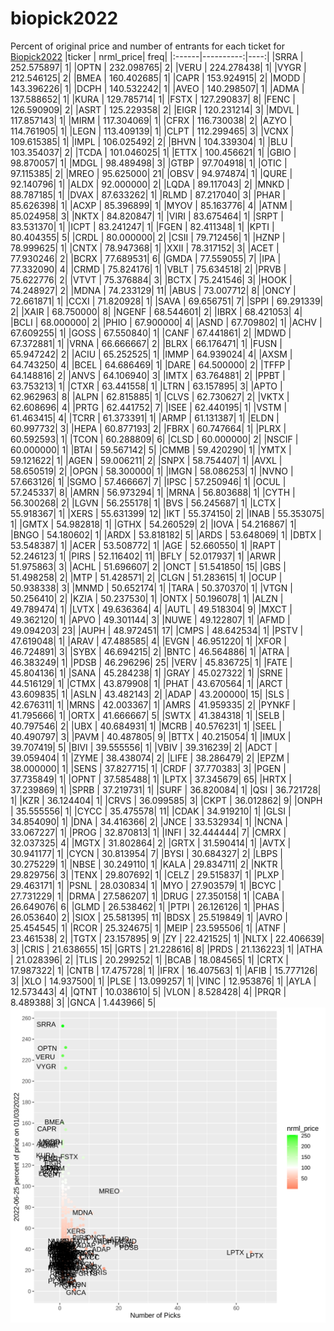 # biopick2022
Percent of original price and number of entrants for each ticket for [Biopick2022](https://twitter.com/hashtag/Biopick2022)
|ticker | nrml_price| freq|
|:------|----------:|----:|
|SRRA   | 252.575897|    1|
|OPTN   | 232.098765|    2|
|VERU   | 224.278438|    1|
|VYGR   | 212.546125|    2|
|BMEA   | 160.402685|    1|
|CAPR   | 153.924915|    2|
|MODD   | 143.396226|    1|
|DCPH   | 140.532242|    1|
|AVEO   | 140.298507|    1|
|ADMA   | 137.588652|    1|
|KURA   | 129.785714|    1|
|FSTX   | 127.290837|    8|
|FENC   | 126.590909|    2|
|ASRT   | 125.229358|    2|
|EIGR   | 120.231214|    3|
|MDVL   | 117.857143|    1|
|MIRM   | 117.304069|    1|
|CFRX   | 116.730038|    2|
|AZYO   | 114.761905|    1|
|LEGN   | 113.409139|    1|
|CLPT   | 112.299465|    3|
|VCNX   | 109.615385|    1|
|IMPL   | 106.025492|    2|
|BHVN   | 104.339304|    1|
|BLU    | 103.354037|    2|
|TCDA   | 101.046025|    1|
|ETTX   | 100.456621|    1|
|GBIO   |  98.870057|    1|
|MDGL   |  98.489498|    3|
|GTBP   |  97.704918|    1|
|OTIC   |  97.115385|    2|
|MREO   |  95.625000|   21|
|OBSV   |  94.974874|    1|
|QURE   |  92.140796|    1|
|ALDX   |  92.000000|    2|
|LQDA   |  89.117043|    2|
|MNKD   |  88.787185|    1|
|DVAX   |  87.633262|    1|
|RLMD   |  87.217040|    3|
|PHAR   |  85.626398|    1|
|ACXP   |  85.396899|    1|
|MYOV   |  85.163776|    4|
|ATNM   |  85.024958|    3|
|NKTX   |  84.820847|    1|
|VIRI   |  83.675464|    1|
|SRPT   |  83.531370|    1|
|ICPT   |  83.241247|    1|
|FGEN   |  82.411348|    1|
|KPTI   |  80.404355|    5|
|CRDL   |  80.000000|    2|
|CSII   |  79.712456|    1|
|HZNP   |  78.999625|    1|
|CNTX   |  78.947368|    1|
|XXII   |  78.317152|    3|
|ACET   |  77.930246|    2|
|BCRX   |  77.689531|    6|
|GMDA   |  77.559055|    7|
|IPA    |  77.332090|    4|
|CRMD   |  75.824176|    1|
|VBLT   |  75.634518|    2|
|PRVB   |  75.622776|    2|
|VTVT   |  75.376884|    3|
|BCTX   |  75.241546|    3|
|HOOK   |  74.248927|    2|
|MDNA   |  74.233129|   11|
|ABUS   |  73.007712|    8|
|ONCY   |  72.661871|    1|
|CCXI   |  71.820928|    1|
|SAVA   |  69.656751|    7|
|SPPI   |  69.291339|    2|
|XAIR   |  68.750000|    8|
|NGENF  |  68.544601|    2|
|IBRX   |  68.421053|    4|
|BCLI   |  68.000000|    2|
|PHIO   |  67.900000|    4|
|ASND   |  67.709802|    1|
|ACHV   |  67.609255|    1|
|GOSS   |  67.550840|    1|
|CANF   |  67.441861|    2|
|MDWD   |  67.372881|    1|
|VRNA   |  66.666667|    2|
|BLRX   |  66.176471|    1|
|FUSN   |  65.947242|    2|
|ACIU   |  65.252525|    1|
|IMMP   |  64.939024|    4|
|AXSM   |  64.743250|    4|
|BCEL   |  64.686469|    1|
|DARE   |  64.500000|    2|
|TFFP   |  64.148816|    2|
|ANVS   |  64.106940|    3|
|IMTX   |  63.764881|    2|
|PPBT   |  63.753213|    1|
|CTXR   |  63.441558|    1|
|LTRN   |  63.157895|    3|
|APTO   |  62.962963|    8|
|ALPN   |  62.815885|    1|
|CLVS   |  62.730627|    2|
|VKTX   |  62.608696|    4|
|PRTG   |  62.441752|    7|
|ISEE   |  62.440195|    1|
|VSTM   |  61.463415|    4|
|TCRR   |  61.373391|    1|
|ARMP   |  61.131387|    1|
|ELDN   |  60.997732|    3|
|HEPA   |  60.877193|    2|
|FBRX   |  60.747664|    1|
|PLRX   |  60.592593|    1|
|TCON   |  60.288809|    6|
|CLSD   |  60.000000|    2|
|NSCIF  |  60.000000|    1|
|BTAI   |  59.567142|    5|
|CMMB   |  59.420290|    1|
|YMTX   |  59.121622|    1|
|AGEN   |  59.006211|    2|
|SNPX   |  58.754407|    1|
|AVXL   |  58.650519|    2|
|OPGN   |  58.300000|    1|
|IMGN   |  58.086253|    1|
|NVNO   |  57.663126|    1|
|SGMO   |  57.466667|    7|
|IPSC   |  57.250946|    1|
|OCUL   |  57.245337|    8|
|AMRN   |  56.973294|    1|
|MRNA   |  56.803688|    1|
|CYTH   |  56.300268|    2|
|LGVN   |  56.255178|    1|
|BVS    |  56.245687|    1|
|LCTX   |  55.918367|    1|
|XERS   |  55.631399|   12|
|IKT    |  55.374150|    2|
|INAB   |  55.353075|    1|
|GMTX   |  54.982818|    1|
|GTHX   |  54.260529|    2|
|IOVA   |  54.216867|    1|
|BNGO   |  54.180602|    1|
|ARDX   |  53.818182|    5|
|ARDS   |  53.648069|    1|
|DBTX   |  53.548387|    1|
|ACER   |  53.508772|    1|
|AGE    |  52.660550|    1|
|RAPT   |  52.246123|    1|
|PIRS   |  52.116402|   11|
|BFLY   |  52.017937|    1|
|ARWR   |  51.975863|    3|
|ACHL   |  51.696607|    2|
|ONCT   |  51.541850|   15|
|GBS    |  51.498258|    2|
|MTP    |  51.428571|    2|
|CLGN   |  51.283615|    1|
|OCUP   |  50.938338|    3|
|MNMD   |  50.652174|    1|
|TARA   |  50.370370|    1|
|VTGN   |  50.256410|    2|
|KZIA   |  50.237530|    1|
|ONTX   |  50.196078|    1|
|ALZN   |  49.789474|    1|
|LVTX   |  49.636364|    4|
|AUTL   |  49.518304|    9|
|MXCT   |  49.362120|    1|
|APVO   |  49.301144|    3|
|NUWE   |  49.122807|    1|
|AFMD   |  49.094203|   23|
|AUPH   |  48.972451|   17|
|CMPS   |  48.642534|    1|
|PSTV   |  47.619048|    1|
|ARAV   |  47.488585|    4|
|EVGN   |  46.951220|    1|
|XFOR   |  46.724891|    3|
|SYBX   |  46.694215|    2|
|BNTC   |  46.564886|    1|
|ATRA   |  46.383249|    1|
|PDSB   |  46.296296|   25|
|VERV   |  45.836725|    1|
|FATE   |  45.804136|    1|
|SANA   |  45.284238|    1|
|GRAY   |  45.027322|    1|
|SRNE   |  44.516129|    1|
|CTMX   |  43.879908|    1|
|PHAT   |  43.670564|    1|
|ARCT   |  43.609835|    1|
|ASLN   |  43.482143|    2|
|ADAP   |  43.200000|   15|
|SLS    |  42.676311|    1|
|MRNS   |  42.003367|    1|
|AMRS   |  41.959335|    2|
|PYNKF  |  41.795666|    1|
|ORTX   |  41.666667|    5|
|SWTX   |  41.384318|    1|
|SELB   |  40.797546|    2|
|UBX    |  40.684931|    1|
|MCRB   |  40.576231|    1|
|SEEL   |  40.490797|    3|
|PAVM   |  40.487805|    9|
|BTTX   |  40.215054|    1|
|IMUX   |  39.707419|    5|
|BIVI   |  39.555556|    1|
|VBIV   |  39.316239|    2|
|ADCT   |  39.059404|    1|
|ZYME   |  38.438074|    2|
|LIFE   |  38.286479|    2|
|EPZM   |  38.000000|    1|
|SENS   |  37.827715|    1|
|CRDF   |  37.770383|    3|
|PGEN   |  37.735849|    1|
|OPNT   |  37.585488|    1|
|LPTX   |  37.345679|   65|
|HRTX   |  37.239869|    1|
|SPRB   |  37.219731|    1|
|SURF   |  36.820084|    1|
|QSI    |  36.721728|    1|
|KZR    |  36.124404|    1|
|CRVS   |  36.099585|    3|
|CKPT   |  36.012862|    9|
|ONPH   |  35.555556|    1|
|CYCC   |  35.475578|   11|
|CDAK   |  34.919210|    1|
|GLSI   |  34.854090|    1|
|DNA    |  34.416366|    2|
|JNCE   |  33.532934|    1|
|NCNA   |  33.067227|    1|
|PROG   |  32.870813|    1|
|INFI   |  32.444444|    7|
|CMRX   |  32.037325|    4|
|MGTX   |  31.802864|    2|
|GRTX   |  31.590414|    1|
|AVTX   |  30.941177|    1|
|CYCN   |  30.813954|    7|
|BYSI   |  30.684327|    2|
|LBPS   |  30.275229|    1|
|NBSE   |  30.249110|    1|
|KALA   |  29.834711|    2|
|NKTR   |  29.829756|    3|
|TENX   |  29.807692|    1|
|CELZ   |  29.515837|    1|
|PLXP   |  29.463171|    1|
|PSNL   |  28.030834|    1|
|MYO    |  27.903579|    1|
|BCYC   |  27.731229|    1|
|DRMA   |  27.586207|    1|
|DRUG   |  27.350158|    1|
|CABA   |  26.649076|    6|
|GLMD   |  26.538462|    1|
|PTPI   |  26.126126|    1|
|PHAS   |  26.053640|    2|
|SIOX   |  25.581395|   11|
|BDSX   |  25.519849|    1|
|AVRO   |  25.454545|    1|
|RCOR   |  25.324675|    1|
|MEIP   |  23.595506|    1|
|ATNF   |  23.461538|    2|
|TGTX   |  23.157895|    9|
|ZY     |  22.421525|    1|
|NLTX   |  22.406639|    3|
|CRIS   |  21.638655|   15|
|GRTS   |  21.228616|    8|
|PRDS   |  21.136223|    1|
|ATHA   |  21.028396|    2|
|TLIS   |  20.299252|    1|
|BCAB   |  18.084565|    1|
|CRTX   |  17.987322|    1|
|CNTB   |  17.475728|    1|
|IFRX   |  16.407563|    1|
|AFIB   |  15.777126|    3|
|XLO    |  14.937500|    1|
|PLSE   |  13.099257|    1|
|VINC   |  12.953876|    1|
|AYLA   |  12.573443|    4|
|QTNT   |  10.038610|    5|
|VLON   |   8.528428|    4|
|PRQR   |   8.489388|    3|
|GNCA   |   1.443966|    5|
![retvspicks](biopicks.png?raw=true)
